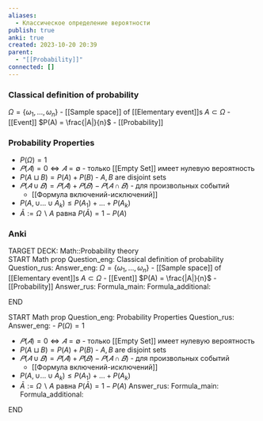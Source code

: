 ```yaml
---
aliases:
  - Классическое определение вероятности
publish: true
anki: true
created: 2023-10-20 20:39
parent:
  - "[[Probability]]"
connected: []
---
```

### Classical definition of probability 
$\Omega = \{\omega_1, ..., \omega_n\}$ - [[Sample space]] of [[Elementary event]]s
$A \subset \Omega$ - [[Event]]
$P(A) = \frac{|A|}{n}$ - [[Probability]]

### Probability Properties
- $P(\Omega) = 1$
- $𝑃 (𝐴) = 0 ⇔ 𝐴 = ∅$ - только [[Empty Set]]  имеет нулевую вероятность
- $P(A \sqcup B ) = P(A) + P(B)$ - $A, B$ are disjoint sets
- $𝑃 (𝐴 ∪ 𝐵) = 𝑃(𝐴)+𝑃(𝐵)−𝑃(𝐴∩𝐵)$ - для произвольных событий
	- [[Формула включений-исключений]]
- $P(A,\cup...\cup A_k)\leq P(A_1)+...+P(A_k)$
- $\bar{A}:=\Omega\backslash A\text{ paвна }P(\bar{A})=1-P(A)$


### Anki
TARGET DECK: Math::Probability theory  
START
Math prop
Question_eng: Classical definition of probability
Question_rus: 
Answer_eng: $\Omega = \{\omega_1, ..., \omega_n\}$ - [[Sample space]] of [[Elementary event]]s
$A \subset \Omega$ - [[Event]]
$P(A) = \frac{|A|}{n}$ - [[Probability]]
Answer_rus: 
Formula_main: 
Formula_additional:
<!--ID: 1697972721265-->
END

START
Math prop
Question_eng: Probability Properties
Question_rus: 
Answer_eng: - $P(\Omega) = 1$
- $𝑃 (𝐴) = 0 ⇔ 𝐴 = ∅$ - только [[Empty Set]]  имеет нулевую вероятность
- $P(A \sqcup B ) = P(A) + P(B)$ - $A, B$ are disjoint sets
- $𝑃 (𝐴 ∪ 𝐵) = 𝑃(𝐴)+𝑃(𝐵)−𝑃(𝐴∩𝐵)$ - для произвольных событий
	- [[Формула включений-исключений]]
- $P(A,\cup...\cup A_k)\leq P(A_1)+...+P(A_k)$
- $\bar{A}:=\Omega\backslash A\text{ paвна }P(\bar{A})=1-P(A)$
Answer_rus: 
Formula_main: 
Formula_additional:
<!--ID: 1697972721278-->
END
